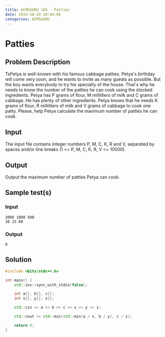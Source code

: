 ```yaml
---
title: ACMSGURU 184 - Patties
date: 2019-10-29 20:44:05
categories: ACMSGURU
---
```

# Patties

<!--more-->

## Problem Description

TsPetya is well-known with his famous cabbage patties. Petya's birthday will come very soon, and he wants to invite as many guests as possible. But the boy wants everybody to try his specialty of the house. That's why he needs to know the number of the patties he can cook using the stocked ingredients. Petya has P grams of flour, M milliliters of milk and C grams of cabbage. He has plenty of other ingredients. Petya knows that he needs K grams of flour, R milliliters of milk and V grams of cabbage to cook one patty. Please, help Petya calculate the maximum number of patties he can cook.

## Input
The input file contains integer numbers P, M, C, K, R and V, separated by spaces and/or line breaks (1 <= P, M, C, K, R, V <= 10000).

## Output
Output the maximum number of patties Petya can cook.

## Sample test(s)

### Input

```
3000 1000 500
30 15 60
```

### Output

```
8
```

## Solution

```cpp
#include <bits/stdc++.h>

int main() {
    std::ios::sync_with_stdio(false);

    int a{}, b{}, c{};
    int x{}, y{}, z{};

    std::cin >> a >> b >> c >> x >> y >> z;

    std::cout << std::min(std::min(a / x, b / y), c / z);

    return 0;
}
```